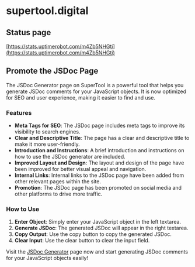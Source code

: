 # supertool.digital

## Status page
[https://stats.uptimerobot.com/m4Zb5NHGti](https://stats.uptimerobot.com/m4Zb5NHGti)

## Promote the JSDoc Page

The JSDoc Generator page on SuperTool is a powerful tool that helps you generate JSDoc comments for your JavaScript objects. It is now optimized for SEO and user experience, making it easier to find and use.

### Features

- **Meta Tags for SEO**: The JSDoc page includes meta tags to improve its visibility to search engines.
- **Clear and Descriptive Title**: The page has a clear and descriptive title to make it more user-friendly.
- **Introduction and Instructions**: A brief introduction and instructions on how to use the JSDoc generator are included.
- **Improved Layout and Design**: The layout and design of the page have been improved for better visual appeal and navigation.
- **Internal Links**: Internal links to the JSDoc page have been added from other relevant pages within the site.
- **Promotion**: The JSDoc page has been promoted on social media and other platforms to drive more traffic.

### How to Use

1. **Enter Object**: Simply enter your JavaScript object in the left textarea.
2. **Generate JSDoc**: The generated JSDoc will appear in the right textarea.
3. **Copy Output**: Use the copy button to copy the generated JSDoc.
4. **Clear Input**: Use the clear button to clear the input field.

Visit the [JSDoc Generator](https://www.supertool.digital/jsdoc) page now and start generating JSDoc comments for your JavaScript objects easily!

